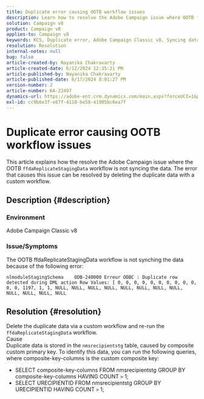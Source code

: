 ```yaml
---
title: Duplicate error causing OOTB workflow issues
description: Learn how to resolve the Adobe Campaign issue where OOTB ffdaReplicateStagingData workflow is not syncing the data.
solution: Campaign v8
product: Campaign v8
applies-to: Campaign v8
keywords: KCS, Duplicate error, Adobe Campaign Classic v8, Syncing data
resolution: Resolution
internal-notes: null
bug: false
article-created-by: Nayanika Chakravarty
article-created-date: 6/12/2024 12:35:21 PM
article-published-by: Nayanika Chakravarty
article-published-date: 6/17/2024 8:01:27 PM
version-number: 2
article-number: KA-22497
dynamics-url: https://adobe-ent.crm.dynamics.com/main.aspx?forceUCI=1&pagetype=entityrecord&etn=knowledgearticle&id=2262fe36-b828-ef11-840b-6045bd0065b6
exl-id: cc9b6e3f-e87f-4118-be58-41905bc6ea7f
---
```

# Duplicate error causing OOTB workflow issues


This article explains how the resolve the Adobe Campaign issue where the OOTB `ffdaReplicateStagingData` workflow is not syncing the data. The error that causes this issue can be resolved by deleting the duplicate data with a custom workflow.

## Description {#description}


### Environment

Adobe Campaign Classic v8

### Issue/Symptoms

The OOTB ffdaReplicateStagingData workflow is not synching the data because of the following error:

`nlmoduleStagingSchema    ODB-240000 Erreur ODBC : Duplicate row detected during DML action Row Values: [ 0, 0, 0, 0, 0, 0, 0, 0, 0, 0, 0, 0, 1197, 1, 1, NULL, NULL, NULL, NULL, NULL, NULL, NULL, NULL, NULL, NULL, NULL, NULL`


## Resolution {#resolution}


Delete the duplicate data via a custom workflow and re-run the `ffdaReplicateStagingData` workflow.
<br>Cause <br>
Duplicate data is stored in the `nmsrecipientstg` table, caused by composite custom primary key. To identify this data, you can run the following queries, where composite-key-columns is the custom composite key:

- SELECT composite-key-columns FROM nmsrecipientstg GROUP BY composite-key-columns HAVING COUNT `>`  1;
- SELECT URECIPIENTID FROM nmsrecipientstg GROUP BY URECIPIENTID HAVING COUNT `>`  1;
